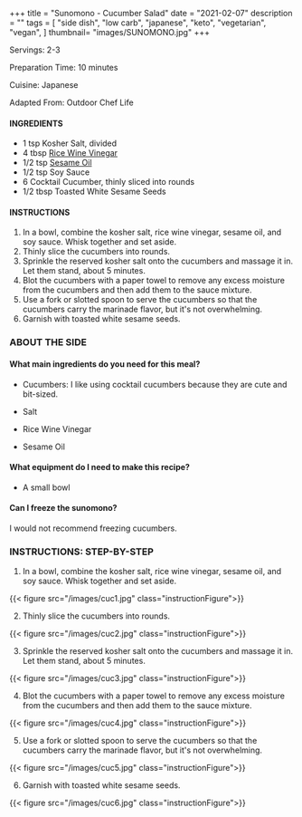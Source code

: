 +++
title = "Sunomono - Cucumber Salad"
date = "2021-02-07"
description = ""
tags = [
    "side dish",
    "low carb",
    "japanese",
    "keto",
    "vegetarian",
    "vegan",
]
thumbnail= "images/SUNOMONO.jpg"
+++

Servings: 2-3 <!--more-->

Preparation Time: 10 minutes 

Cuisine: Japanese 

Adapted From: Outdoor Chef Life 

#### INGREDIENTS 

* 1 tsp Kosher Salt, divided 
* 4 tbsp [Rice Wine Vinegar](https://amzn.to/3feHUZc)
* 1/2 tsp [Sesame Oil](https://amzn.to/3b72o2v)
* 1/2 tsp Soy Sauce 
* 6 Cocktail Cucumber, thinly sliced into rounds
* 1/2 tbsp Toasted White Sesame Seeds

#### INSTRUCTIONS 

1. In a bowl, combine the kosher salt, rice wine vinegar, sesame oil, and soy sauce. Whisk together and set aside.  
2. Thinly slice the cucumbers into rounds. 
3. Sprinkle the reserved kosher salt onto the cucumbers and massage it in. Let them stand, about 5 minutes. 
4. Blot the cucumbers with a paper towel to remove any excess moisture from the cucumbers and then add them to the sauce mixture. 
5. Use a fork or slotted spoon to serve the cucumbers so that the cucumbers carry the marinade flavor, but it's not overwhelming.
6. Garnish with toasted white sesame seeds. 

### ABOUT THE SIDE 

#### What main ingredients do you need for this meal?

* Cucumbers: I like using cocktail cucumbers because they are cute and bit-sized. 

* Salt 

* Rice Wine Vinegar 

* Sesame Oil 

#### What equipment do I need to make this recipe?

* A small bowl 

#### Can I freeze the sunomono?

I would not recommend freezing cucumbers. 

### INSTRUCTIONS: STEP-BY-STEP

1. In a bowl, combine the kosher salt, rice wine vinegar, sesame oil, and soy sauce. Whisk together and set aside.  

{{< figure src="/images/cuc1.jpg" class="instructionFigure">}}

2. Thinly slice the cucumbers into rounds. 

{{< figure src="/images/cuc2.jpg" class="instructionFigure">}}

3. Sprinkle the reserved kosher salt onto the cucumbers and massage it in. Let them stand, about 5 minutes. 

{{< figure src="/images/cuc3.jpg" class="instructionFigure">}}

4. Blot the cucumbers with a paper towel to remove any excess moisture from the cucumbers and then add them to the sauce mixture. 

{{< figure src="/images/cuc4.jpg" class="instructionFigure">}}

5. Use a fork or slotted spoon to serve the cucumbers so that the cucumbers carry the marinade flavor, but it's not overwhelming.

{{< figure src="/images/cuc5.jpg" class="instructionFigure">}}

6. Garnish with toasted white sesame seeds. 

{{< figure src="/images/cuc6.jpg" class="instructionFigure">}}

